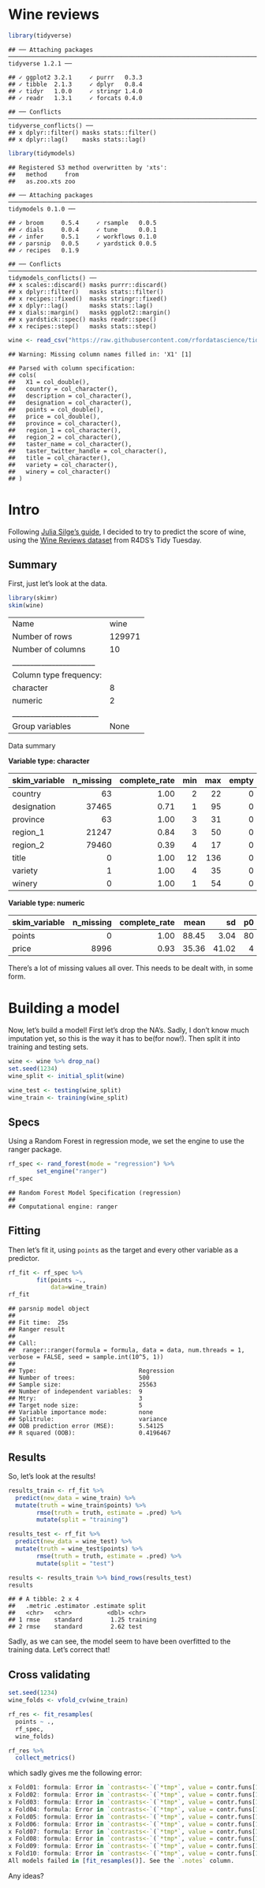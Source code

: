 Wine reviews
================

``` r
library(tidyverse)
```

    ## ── Attaching packages ────────────────────────────────────────────────────────────────────────────────────────────────────────── tidyverse 1.2.1 ──

    ## ✓ ggplot2 3.2.1     ✓ purrr   0.3.3
    ## ✓ tibble  2.1.3     ✓ dplyr   0.8.4
    ## ✓ tidyr   1.0.0     ✓ stringr 1.4.0
    ## ✓ readr   1.3.1     ✓ forcats 0.4.0

    ## ── Conflicts ───────────────────────────────────────────────────────────────────────────────────────────────────────────── tidyverse_conflicts() ──
    ## x dplyr::filter() masks stats::filter()
    ## x dplyr::lag()    masks stats::lag()

``` r
library(tidymodels)
```

    ## Registered S3 method overwritten by 'xts':
    ##   method     from
    ##   as.zoo.xts zoo

    ## ── Attaching packages ───────────────────────────────────────────────────────────────────────────────────────────────────────── tidymodels 0.1.0 ──

    ## ✓ broom     0.5.4     ✓ rsample   0.0.5
    ## ✓ dials     0.0.4     ✓ tune      0.0.1
    ## ✓ infer     0.5.1     ✓ workflows 0.1.0
    ## ✓ parsnip   0.0.5     ✓ yardstick 0.0.5
    ## ✓ recipes   0.1.9

    ## ── Conflicts ──────────────────────────────────────────────────────────────────────────────────────────────────────────── tidymodels_conflicts() ──
    ## x scales::discard() masks purrr::discard()
    ## x dplyr::filter()   masks stats::filter()
    ## x recipes::fixed()  masks stringr::fixed()
    ## x dplyr::lag()      masks stats::lag()
    ## x dials::margin()   masks ggplot2::margin()
    ## x yardstick::spec() masks readr::spec()
    ## x recipes::step()   masks stats::step()

``` r
wine <- read_csv("https://raw.githubusercontent.com/rfordatascience/tidytuesday/master/data/2019/2019-05-28/winemag-data-130k-v2.csv") %>% select(-X1,-description,-taster_name, -taster_twitter_handle)
```

    ## Warning: Missing column names filled in: 'X1' [1]

    ## Parsed with column specification:
    ## cols(
    ##   X1 = col_double(),
    ##   country = col_character(),
    ##   description = col_character(),
    ##   designation = col_character(),
    ##   points = col_double(),
    ##   price = col_double(),
    ##   province = col_character(),
    ##   region_1 = col_character(),
    ##   region_2 = col_character(),
    ##   taster_name = col_character(),
    ##   taster_twitter_handle = col_character(),
    ##   title = col_character(),
    ##   variety = col_character(),
    ##   winery = col_character()
    ## )

# Intro

Following [Julia Silge’s
guide](https://juliasilge.com/blog/intro-tidymodels/), I decided to try
to predict the score of wine, using the [Wine Reviews
dataset](https://github.com/rfordatascience/tidytuesday/tree/master/data/2019/2019-05-28)
from R4DS’s Tidy Tuesday.

## Summary

First, just let’s look at the data.

``` r
library(skimr)
skim(wine)
```

|                                                  |        |
| :----------------------------------------------- | :----- |
| Name                                             | wine   |
| Number of rows                                   | 129971 |
| Number of columns                                | 10     |
| \_\_\_\_\_\_\_\_\_\_\_\_\_\_\_\_\_\_\_\_\_\_\_   |        |
| Column type frequency:                           |        |
| character                                        | 8      |
| numeric                                          | 2      |
| \_\_\_\_\_\_\_\_\_\_\_\_\_\_\_\_\_\_\_\_\_\_\_\_ |        |
| Group variables                                  | None   |

Data summary

**Variable type:
character**

| skim\_variable | n\_missing | complete\_rate | min | max | empty | n\_unique | whitespace |
| :------------- | ---------: | -------------: | --: | --: | ----: | --------: | ---------: |
| country        |         63 |           1.00 |   2 |  22 |     0 |        43 |          0 |
| designation    |      37465 |           0.71 |   1 |  95 |     0 |     37979 |          0 |
| province       |         63 |           1.00 |   3 |  31 |     0 |       425 |          0 |
| region\_1      |      21247 |           0.84 |   3 |  50 |     0 |      1229 |          0 |
| region\_2      |      79460 |           0.39 |   4 |  17 |     0 |        17 |          0 |
| title          |          0 |           1.00 |  12 | 136 |     0 |    118840 |          0 |
| variety        |          1 |           1.00 |   4 |  35 |     0 |       707 |          0 |
| winery         |          0 |           1.00 |   1 |  54 |     0 |     16757 |          0 |

**Variable type:
numeric**

| skim\_variable | n\_missing | complete\_rate |  mean |    sd | p0 | p25 | p50 | p75 | p100 | hist  |
| :------------- | ---------: | -------------: | ----: | ----: | -: | --: | --: | --: | ---: | :---- |
| points         |          0 |           1.00 | 88.45 |  3.04 | 80 |  86 |  88 |  91 |  100 | ▂▇▇▂▁ |
| price          |       8996 |           0.93 | 35.36 | 41.02 |  4 |  17 |  25 |  42 | 3300 | ▇▁▁▁▁ |

There’s a lot of missing values all over. This needs to be dealt with,
in some form.

# Building a model

Now, let’s build a model\! First let’s drop the NA’s. Sadly, I don’t
know much imputation yet, so this is the way it has to be(for now\!).
Then split it into training and testing sets.

``` r
wine <- wine %>% drop_na()
set.seed(1234)
wine_split <- initial_split(wine)

wine_test <- testing(wine_split)
wine_train <- training(wine_split)
```

## Specs

Using a Random Forest in regression mode, we set the engine to use the
ranger package.

``` r
rf_spec <- rand_forest(mode = "regression") %>%
        set_engine("ranger")
rf_spec
```

    ## Random Forest Model Specification (regression)
    ## 
    ## Computational engine: ranger

## Fitting

Then let’s fit it, using `points` as the target and every other variable
as a predictor.

``` r
rf_fit <- rf_spec %>%
        fit(points ~.,
            data=wine_train)
rf_fit
```

    ## parsnip model object
    ## 
    ## Fit time:  25s 
    ## Ranger result
    ## 
    ## Call:
    ##  ranger::ranger(formula = formula, data = data, num.threads = 1,      verbose = FALSE, seed = sample.int(10^5, 1)) 
    ## 
    ## Type:                             Regression 
    ## Number of trees:                  500 
    ## Sample size:                      25563 
    ## Number of independent variables:  9 
    ## Mtry:                             3 
    ## Target node size:                 5 
    ## Variable importance mode:         none 
    ## Splitrule:                        variance 
    ## OOB prediction error (MSE):       5.54125 
    ## R squared (OOB):                  0.4196467

## Results

So, let’s look at the results\!

``` r
results_train <- rf_fit %>%
  predict(new_data = wine_train) %>%
  mutate(truth = wine_train$points) %>% 
        rmse(truth = truth, estimate = .pred) %>% 
        mutate(split = "training")

results_test <- rf_fit %>%
  predict(new_data = wine_test) %>%
  mutate(truth = wine_test$points) %>% 
        rmse(truth = truth, estimate = .pred) %>% 
        mutate(split = "test")

results <- results_train %>% bind_rows(results_test)
results
```

    ## # A tibble: 2 x 4
    ##   .metric .estimator .estimate split   
    ##   <chr>   <chr>          <dbl> <chr>   
    ## 1 rmse    standard        1.25 training
    ## 2 rmse    standard        2.62 test

Sadly, as we can see, the model seem to have been overfitted to the
training data. Let’s correct that\!

## Cross validating

``` r
set.seed(1234)
wine_folds <- vfold_cv(wine_train)

rf_res <- fit_resamples(
  points ~ .,
  rf_spec,
  wine_folds)

rf_res %>%
  collect_metrics()
```

which sadly gives me the following
error:

``` r
x Fold01: formula: Error in `contrasts<-`(`*tmp*`, value = contr.funs[1 + isOF[nn]]): contrasts can be applied only to factors with 2 or more...
x Fold02: formula: Error in `contrasts<-`(`*tmp*`, value = contr.funs[1 + isOF[nn]]): contrasts can be applied only to factors with 2 or more...
x Fold03: formula: Error in `contrasts<-`(`*tmp*`, value = contr.funs[1 + isOF[nn]]): contrasts can be applied only to factors with 2 or more...
x Fold04: formula: Error in `contrasts<-`(`*tmp*`, value = contr.funs[1 + isOF[nn]]): contrasts can be applied only to factors with 2 or more...
x Fold05: formula: Error in `contrasts<-`(`*tmp*`, value = contr.funs[1 + isOF[nn]]): contrasts can be applied only to factors with 2 or more...
x Fold06: formula: Error in `contrasts<-`(`*tmp*`, value = contr.funs[1 + isOF[nn]]): contrasts can be applied only to factors with 2 or more...
x Fold07: formula: Error in `contrasts<-`(`*tmp*`, value = contr.funs[1 + isOF[nn]]): contrasts can be applied only to factors with 2 or more...
x Fold08: formula: Error in `contrasts<-`(`*tmp*`, value = contr.funs[1 + isOF[nn]]): contrasts can be applied only to factors with 2 or more...
x Fold09: formula: Error in `contrasts<-`(`*tmp*`, value = contr.funs[1 + isOF[nn]]): contrasts can be applied only to factors with 2 or more...
x Fold10: formula: Error in `contrasts<-`(`*tmp*`, value = contr.funs[1 + isOF[nn]]): contrasts can be applied only to factors with 2 or more...
All models failed in [fit_resamples()]. See the `.notes` column.
```

Any ideas?
